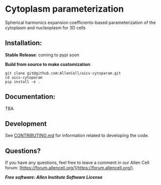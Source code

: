# Cytoplasm parameterization

Spherical harmonics expansion coefficients-based parameterization of the cytoplasm and nucleoplasm for 3D cells

## Installation:

**Stable Release**: coming to pypi soon

**Build from source to make customization**: 

```console
git clone git@github.com:AllenCell/aics-cytoparam.git
cd aics-cytoparam
pip install -e .
```

## Documentation:

TBA


## Development
See [CONTRIBUTING.md](CONTRIBUTING.md) for information related to developing the code.


## Questions?

If you have any questions, feel free to leave a comment in our Allen Cell forum: [https://forum.allencell.org/](https://forum.allencell.org/). 


***Free software: Allen Institute Software License***